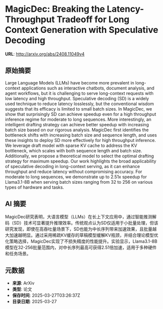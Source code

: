# MagicDec: Breaking the Latency-Throughput Tradeoff for Long Context Generation with Speculative Decoding

**URL**: http://arxiv.org/abs/2408.11049v4

## 原始摘要

Large Language Models (LLMs) have become more prevalent in long-context
applications such as interactive chatbots, document analysis, and agent
workflows, but it is challenging to serve long-context requests with low
latency and high throughput. Speculative decoding (SD) is a widely used
technique to reduce latency losslessly, but the conventional wisdom suggests
that its efficacy is limited to small batch sizes. In MagicDec, we show that
surprisingly SD can achieve speedup even for a high throughput inference regime
for moderate to long sequences. More interestingly, an intelligent drafting
strategy can achieve better speedup with increasing batch size based on our
rigorous analysis. MagicDec first identifies the bottleneck shifts with
increasing batch size and sequence length, and uses these insights to deploy SD
more effectively for high throughput inference. We leverage draft model with
sparse KV cache to address the KV bottleneck, which scales with both sequence
length and batch size. Additionally, we propose a theoretical model to select
the optimal drafting strategy for maximum speedup. Our work highlights the
broad applicability of speculative decoding in long-context serving, as it can
enhance throughput and reduce latency without compromising accuracy. For
moderate to long sequences, we demonstrate up to 2.51x speedup for Llama3.1-8B
when serving batch sizes ranging from 32 to 256 on various types of hardware
and tasks.


## AI 摘要

MagicDec研究表明，大语言模型（LLMs）在长上下文应用中，通过智能推测解码（SD）技术可显著提升推理效率。传统观点认为SD仅适用于小批量处理，但该研究发现，即使在高吞吐量场景下，SD也能为中长序列带来加速效果，且批量越大加速越明显。通过采用稀疏KV缓存的草稿模型缓解KV瓶颈，并结合理论模型优化策略选择，MagicDec实现了不损失精度的性能提升。实验显示，Llama3.1-8B模型在32-256批量范围内，对中长序列最高可获得2.51倍加速，适用于多种硬件和任务场景。

## 元数据

- **来源**: ArXiv
- **类型**: 论文
- **保存时间**: 2025-03-27T03:26:37Z
- **目录日期**: 2025-03-27
